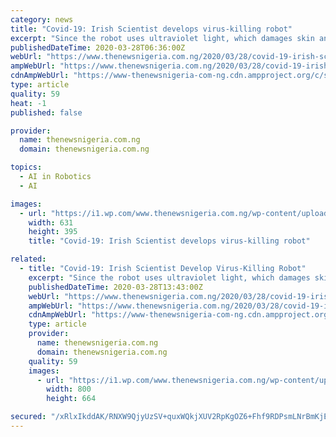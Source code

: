 ```yaml
---
category: news
title: "Covid-19: Irish Scientist develops virus-killing robot"
excerpt: "Since the robot uses ultraviolet light, which damages skin and eyes, it has a number of safety features to protect those who use it. For instance, it uses artificial intelligence to automatically shut down if a human automatically steps in front of it. Akara Robotics has been examining the sterilization properties of UV light for the best part ..."
publishedDateTime: 2020-03-28T06:36:00Z
webUrl: "https://www.thenewsnigeria.com.ng/2020/03/28/covid-19-irish-scientist-develops-virus-killing-robot/"
ampWebUrl: "https://www.thenewsnigeria.com.ng/2020/03/28/covid-19-irish-scientist-develops-virus-killing-robot/amp/"
cdnAmpWebUrl: "https://www-thenewsnigeria-com-ng.cdn.ampproject.org/c/s/www.thenewsnigeria.com.ng/2020/03/28/covid-19-irish-scientist-develops-virus-killing-robot/amp/"
type: article
quality: 59
heat: -1
published: false

provider:
  name: thenewsnigeria.com.ng
  domain: thenewsnigeria.com.ng

topics:
  - AI in Robotics
  - AI

images:
  - url: "https://i1.wp.com/www.thenewsnigeria.com.ng/wp-content/uploads/2020/03/Coronavirus-cell.jpg?fit=631%2C395&ssl=1"
    width: 631
    height: 395
    title: "Covid-19: Irish Scientist develops virus-killing robot"

related:
  - title: "Covid-19: Irish Scientist Develop Virus-Killing Robot"
    excerpt: "Since the robot uses ultraviolet light, which damages skin and eyes, it has a number of safety features to protect those who use it. For instance, it uses artificial intelligence to automatically shut down if a human automatically steps in front of it. Akara Robotics has been examining the sterilization properties of UV light for the best part ..."
    publishedDateTime: 2020-03-28T13:43:00Z
    webUrl: "https://www.thenewsnigeria.com.ng/2020/03/28/covid-19-irish-scientist-develop-virus-killing-robot/"
    ampWebUrl: "https://www.thenewsnigeria.com.ng/2020/03/28/covid-19-irish-scientist-develop-virus-killing-robot/amp/"
    cdnAmpWebUrl: "https://www-thenewsnigeria-com-ng.cdn.ampproject.org/c/s/www.thenewsnigeria.com.ng/2020/03/28/covid-19-irish-scientist-develop-virus-killing-robot/amp/"
    type: article
    provider:
      name: thenewsnigeria.com.ng
      domain: thenewsnigeria.com.ng
    quality: 59
    images:
      - url: "https://i1.wp.com/www.thenewsnigeria.com.ng/wp-content/uploads/2020/03/The-virus-killing-robot2.jpeg?fit=800%2C664&ssl=1"
        width: 800
        height: 664

secured: "/xRlxIkddAK/RNXW9QjyUzSV+quxWQkjXUV2RpKgOZ6+Fhf9RDPsmLNrBmKjEAsU70G7n/ubZrjQCDZ3h/5E6PSAJOLvUNBxUD3f4aCrvC+r6p3eA9wnGPT2CYeD0Bomlo5S8lTsB1kepVWn1jKJypVCsTjrO14q2q3MOlAMo8SGL0LBkmD+YERSEtioaUiHo3EPhtCfHbNOB/Sfs/jutRelsXycL3GoWu5ZgEQDuPuYbVXYG1xXzVXvChkX2pBVK8LLXYeDrUFoWVHuzeqe8m2P3mOXdqg3uiRdv6/NqgHJcxxjIPIkvjcd7lW0PozMkB/gHk6mcQKagRj4XtMczknMpC0YGC0Dr9vExkBXW/zptUoquQv13i/etQDFOankGND1DADLj3LYhEAORTkW03wCM4kYyFoKZbtnWvrIMDybeRSJTn0zR7yBYD3sRQX50OjZ2+dPwdwbMeXyEfBz/mljA7E9kbIqsBqlrGFERpc=;h34jk548UXNUdhgi3CRBBg=="
---
```


